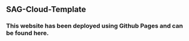 ## SAG-Cloud-Template

### This website has been deployed using Github Pages and can be found here.
